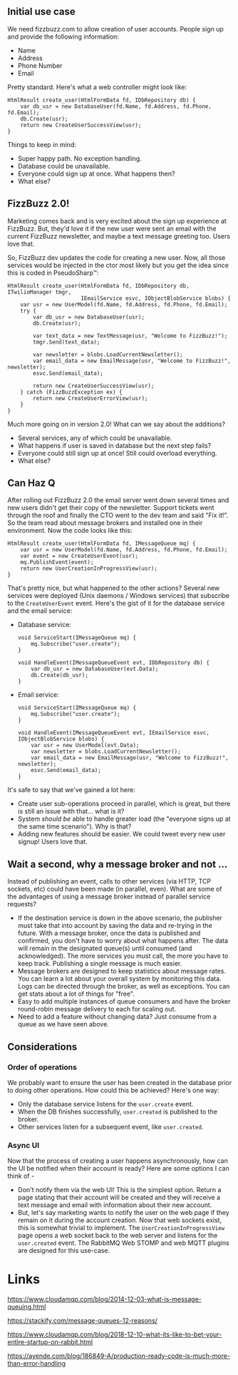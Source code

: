 <!-- vim:sw=4:tw=144:expandtab:
-->

## Initial use case

We need fizzbuzz.com to allow creation of user accounts. People sign up and provide the following information:

* Name
* Address
* Phone Number
* Email

Pretty standard. Here's what a web controller might look like:

```
HtmlResult create_user(HtmlFormData fd, IDbRepository db) {
    var db_usr = new DatabaseUser(fd.Name, fd.Address, fd.Phone, fd.Email);
    db.Create(usr);
    return new CreateUserSuccessView(usr);
}
```

Things to keep in mind:

* Super happy path. No exception handling.
* Database could be unavailable.
* Everyone could sign up at once. What happens then?
* What else?

## FizzBuzz 2.0!

Marketing comes back and is very excited about the sign up experience at FizzBuzz. But, they'd love it if the new user were sent an email with
the current FizzBuzz newsletter, and maybe a text message greeting too. Users love that.

So, FizzBuzz dev updates the code for creating a new user. Now, all those services would be injected in the ctor most likely but you get the
idea since this is coded in PseudoSharp™:

```
HtmlResult create_user(HtmlFormData fd, IDbRepository db, ITwilioManager tmgr,
                       IEmailService esvc, IObjectBlobService blobs) {
    var usr = new UserModel(fd.Name, fd.Address, fd.Phone, fd.Email);
    try {
        var db_usr = new DatabaseUser(usr);
        db.Create(usr);

        var text_data = new TextMessage(usr, "Welcome to FizzBuzz!");
        tmgr.Send(text_data);

        var newsletter = blobs.LoadCurrentNewsletter();
        var email_data = new EmailMessage(usr, "Welcome to FizzBuzz!", newsletter);
        esvc.Send(email_data);

        return new CreateUserSuccessView(usr);
    } catch (FizzBuzzException ex) {
        return new CreateUserErrorView(usr);
    }
}
```

Much more going on in version 2.0! What can we say about the additions?

* Several services, any of which could be unavailable.
* What happens if user is saved in database but the next step fails?
* Everyone could still sign up at once! Still could overload everything.
* What else?

## Can Haz Q

After rolling out FizzBuzz 2.0 the email server went down several times and new users didn't get their copy of the newsletter. Support tickets
went through the roof and finally the CTO went to the dev team and said "Fix it!". So the team read about message brokers and installed one in
their environment. Now the code looks like this:

```
HtmlResult create_user(HtmlFormData fd, IMessageQueue mq) {
    var usr = new UserModel(fd.Name, fd.Address, fd.Phone, fd.Email);
    var event = new CreateUserEvent(usr);
    mq.PublishEvent(event);
    return new UserCreationInProgressView(usr);
}
```

That's pretty nice, but what happened to the other actions? Several new services were deployed (Unix daemons / Windows services) that subscribe
to the `CreateUserEvent` event. Here's the gist of it for the database service and the email service:

* Database service:

    ```
    void ServiceStart(IMessageQueue mq) {
        mq.Subscribe("user.create");
    }

    void HandleEvent(IMessageQueueEvent evt, IDbRepository db) {
        var db_usr = new DatabaseUser(evt.Data);
        db.Create(db_usr);
    }
    ```

* Email service:

    ```
    void ServiceStart(IMessageQueue mq) {
        mq.Subscribe("user.create");
    }

    void HandleEvent(IMessageQueueEvent evt, IEmailService esvc, IObjectBlobService blobs) {
        var usr = new UserModel(evt.Data);
        var newsletter = blobs.LoadCurrentNewsletter();
        var email_data = new EmailMessage(usr, "Welcome to FizzBuzz!", newsletter);
        esvc.Send(email_data);
    }
    ```

It's safe to say that we've gained a lot here:

* Create user sub-operations proceed in parallel, which is great, but there is still an issue with that... what is it?
* System _should be_ able to handle greater load (the "everyone signs up at the same time scenario"). Why is that?
* Adding new features should be easier. We could tweet every new user signup! Users love that.

## Wait a second, why a message broker and not ...

Instead of publishing an event, calls to other services (via HTTP, TCP sockets, etc) could have been made (in parallel, even). What are some of the advantages of using
a message broker instead of parallel service requests?

* If the destination service is down in the above scenario, the publisher must take that into account by saving the data and re-trying in the future. With a
message broker, once the data is published and confirmed, you don't have to worry about what happens after. The data will remain in the
designated queue(s) until consumed (and acknowledged). The more services you must call, the more you have to keep track. Publishing a single
message is much easier.
* Message brokers are designed to keep statistics about message rates. You can learn a lot about your overall system by monitoring this data.
Logs can be directed through the broker, as well as exceptions. You can get stats about a lot of things for "free".
* Easy to add multiple instances of queue consumers and have the broker round-robin message delivery to each for scaling out.
* Need to add a feature without changing data? Just consume from a queue as we have seen above.

## Considerations

### Order of operations

We probably want to ensure the user has been created in the database prior to doing other operations. How could this be achieved? Here's one
way:

* Only the database service listens for the `user.create` event.
* When the DB finishes successfully, `user.created` is published to the broker.
* Other services listen for a subsequent event, like `user.created`.

### Async UI

Now that the process of creating a user happens asynchronously, how can the UI be notified when their account is ready? Here are some options I
can think of -

* Don't notify them via the web UI! This is the simplest option. Return a page stating that their account will be created and they will receive a
text message and email with information about their new account.
* But, let's say marketing wants to notify the user on the web page if they remain on it during the account creation. Now that web sockets
exist, this is somewhat trivial to implement. The `UserCreationInProgressView` page opens a web socket back to the web server and listens for the
`user.created` event. The RabbitMQ Web STOMP and web MQTT plugins are designed for this use-case.

# Links

https://www.cloudamqp.com/blog/2014-12-03-what-is-message-queuing.html

https://stackify.com/message-queues-12-reasons/

https://www.cloudamqp.com/blog/2018-12-10-what-its-like-to-bet-your-entire-startup-on-rabbit.html

https://ayende.com/blog/186849-A/production-ready-code-is-much-more-than-error-handling
